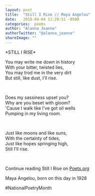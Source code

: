 ```yaml
---
layout: post
title:  "Still I Rise // Maya Angelou"
date:   2018-04-04 11:20:51 -0500
categories:  poems
author: "Alanna Joanne" 
authorTwitter: "@alanna_joanne"
shareImage: ""
---
```


<div class="poem">
  <p>
*STILL I RISE*
<br>
</p>

<p>
You may write me down in history
<br>
With your bitter, twisted lies,
<br>
You may trod me in the very dirt
<br>
But still, like dust, I'll rise. 
</p>
<br>
<p>
Does my sassiness upset you?
<br>
Why are you beset with gloom? 
<br>
'Cause I walk like I've got oil wells
<br>
Pumping in my living room.
</p>
<br>
<p>
Just like moons and like suns,
<br>
With the certainty of tides,
<br>
Just like hopes springing high,
<br>
Still I'll rise.
</p>

<br>

</div>

<!--more-->

Continue reading Still I Rise on [Poets.org](https://www.poets.org/poetsorg/poem/still-i-rise)

Maya Angelou, born on this day in 1928

#NationalPoetryMonth

